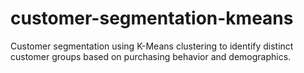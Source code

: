 # customer-segmentation-kmeans
Customer segmentation using K-Means clustering to identify distinct customer groups based on purchasing behavior and demographics.
